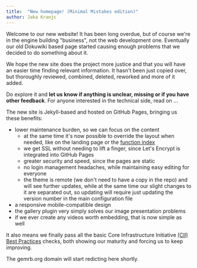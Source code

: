 ```yaml
---
title:  "New homepage! (Minimal Mistakes edition)"
author: Jaka Kranjc
---
```


Welcome to our new website! It has been long overdue, but of course we're
in the engine building "business", not the web development one. Eventually
our old Dokuwiki based page started causing enough problems that we decided
to do something about it.

We hope the new site does the project more justice and that you will have an
easier time finding relevant information. It hasn't been just copied over,
but thoroughly reviewed, combined, deleted, reworked and more of it added.

Do explore it and **let us know if anything is unclear, missing or if you have
other feedback**. For anyone interested in the technical side, read on ...

The new site is Jekyll-based and hosted on GitHub Pages, bringing us these
benefits:
 - lower maintenance burden, so we can focus on the content
   - at the same time it's now possible to override the layout when needed,
     like on the landing page or the [function index](/GUIScript/Functions.md)
   - we get SSL without needing to lift a finger, since Let's Encrypt is
     integrated into GitHub Pages
   - greater security and speed, since the pages are static
   - no login management headaches, while maintaining easy editing for everyone
   - the theme is remote (we don't need to have a copy in the repo) and will
     see further updates, while at the same time our slight changes to it
     are separated out, so updating will require just updating the version
     number in the main configuration file
 - a responsive mobile-compatible design
 - the gallery plugin very simply solves our image presentation problems
 - if we ever create any videos worth embedding, that is now simple as well

It also means we finally pass all the basic Core Infrastructure Initiative
[(CII) Best Practices](https://bestpractices.coreinfrastructure.org/en)
checks, both showing our maturity and forcing us to keep improving.

The gemrb.org domain will start redicting here shortly.
